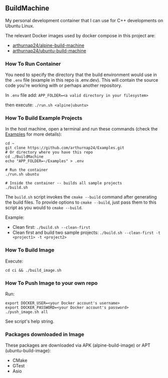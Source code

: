 ## BuildMachine

My personal development container that I can use for C++ developments on Ubuntu Linux.

The relevant Docker images used by docker compose in this project are:
- [arthurnap24/alpine-build-machine](https://hub.docker.com/r/arthurnap24/alpine-build-machine)
- [arthurnap24/ubuntu-build-machine](https://hub.docker.com/r/arthurnap24/ubuntu-build-machine)

### How To Run Container
You need to specify the directory that the build environment would use in the `.env` file (example in this repo is .env.dev). This will contain the source code you're working with or perhaps another repository.

In `.env` file add:
`APP_FOLDER=<a valid directory in your filesystem>`

then execute:
`./run.sh <alpine|ubuntu>`

### How To Build Example Projects
In the host machine, open a terminal and run these commands (check the [Examples](https://github.com/arthurnap24/Examples.git) for more details):
```
cd ~
git clone https://github.com/arthurnap24/Examples.git
# Or directory where you have this repo
cd ./BuildMachine
echo "APP_FOLDER=~/Examples" > .env

# Run the container
./run.sh ubuntu

# Inside the container -- builds all sample projects
./build.sh
```

The `build.sh` script invokes the `cmake --build` command after generating the build files. To provide options to `cmake --build`, just pass them to this script as you would to `cmake --build`.

Example:
- Clean first: `./build.sh --clean-first`
- Clean first and build two sample projects: `./build.sh --clean-first -t <project1> -t <project2>`

### How To Build Image
Execute:
```
cd ci && ./build_image.sh
```

### How To Push Image to your own repo

Run:
```
export DOCKER_USER=<your Docker account's username>
export DOCKER_PASSWORD=<your Docker account's password>
./push_image.sh all
```

See script's help string.

### Packages downloaded in Image
These packages are downloaded via APK (alpine-build-image) or APT (ubuntu-build-image):
- CMake
- GTest
- Asio
